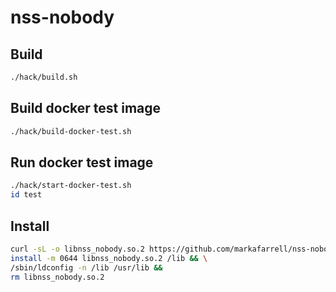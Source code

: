 # nss-nobody

## Build

```bash
./hack/build.sh
```

## Build docker test image

```bash
./hack/build-docker-test.sh
```

## Run docker test image

```bash
./hack/start-docker-test.sh
id test
```

## Install

```bash
curl -sL -o libnss_nobody.so.2 https://github.com/markafarrell/nss-nobody/releases/latest/download/libnss_nobody_$(uname -m).so.2 && \
install -m 0644 libnss_nobody.so.2 /lib && \
/sbin/ldconfig -n /lib /usr/lib &&
rm libnss_nobody.so.2
```

